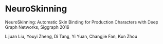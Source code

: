 # NeuroSkinning
NeuroSkinning: Automatic Skin Binding for Production Characters with Deep Graph Networks, Siggraph 2019

Lijuan Liu, Youyi Zheng, Di Tang, Yi Yuan, Changjie Fan, Kun Zhou
